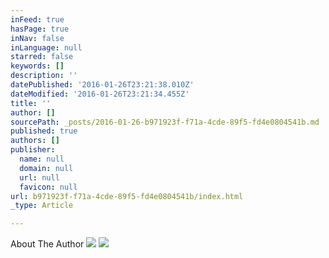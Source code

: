 ```yaml
---
inFeed: true
hasPage: true
inNav: false
inLanguage: null
starred: false
keywords: []
description: ''
datePublished: '2016-01-26T23:21:38.010Z'
dateModified: '2016-01-26T23:21:34.455Z'
title: ''
author: []
sourcePath: _posts/2016-01-26-b971923f-f71a-4cde-89f5-fd4e0804541b.md
published: true
authors: []
publisher:
  name: null
  domain: null
  url: null
  favicon: null
url: b971923f-f71a-4cde-89f5-fd4e0804541b/index.html
_type: Article

---
```

About The Author  ![](https://the-grid-user-content.s3-us-west-2.amazonaws.com/a3951d8f-f04d-4f79-b582-0a90bb549a2a.jpg)
![](https://the-grid-user-content.s3-us-west-2.amazonaws.com/52a29097-7e49-4661-a8e6-594120895709.jpg)